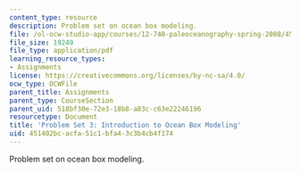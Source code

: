 ```yaml
---
content_type: resource
description: Problem set on ocean box modeling.
file: /ol-ocw-studio-app/courses/12-740-paleoceanography-spring-2008/451402bcacfa51c1bfa43c3b4cb4f174_problem_set3.pdf
file_size: 19249
file_type: application/pdf
learning_resource_types:
- Assignments
license: https://creativecommons.org/licenses/by-nc-sa/4.0/
ocw_type: OCWFile
parent_title: Assignments
parent_type: CourseSection
parent_uid: 518bf30e-72e3-18b8-a83c-c63e22246196
resourcetype: Document
title: 'Problem Set 3: Introduction to Ocean Box Modeling'
uid: 451402bc-acfa-51c1-bfa4-3c3b4cb4f174
---
```

Problem set on ocean box modeling.